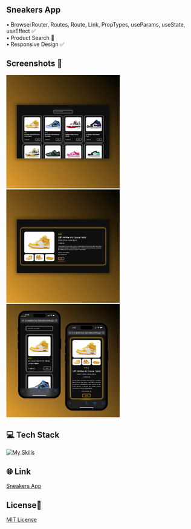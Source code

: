 ## Sneakers App

• BrowserRouter, Routes, Route, Link, PropTypes, useParams, useState, useEffect ✅ <br>
• Product Search 🔎 <br>
• Responsive Design ✅

## Screenshots 📱
<img src="/src/images/img-1.png" width="300"><img src="/src/images/img-2.png" width="300"><img src="/src/images/img-3.png" width="300">

## 💻 Tech Stack
[![My Skills](https://skillicons.dev/icons?i=html,css,javascript,react)](https://skillicons.dev)

## 🌐 Link
<a href="https://app-dejvcodes.netlify.app/">Sneakers App</a>

## License🔐
[MIT License](LICENSE) 